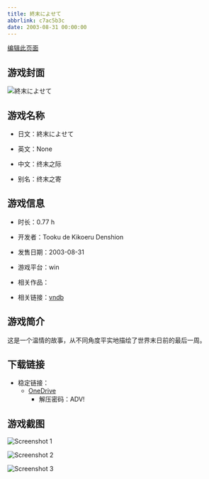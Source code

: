 ```yaml
---
title: 終末によせて
abbrlink: c7ac5b3c
date: 2003-08-31 00:00:00
---
```

[编辑此页面](https://github.com/ACG-3/ADV3-source/blob/main/source/_posts/games/%E7%B5%82%E6%9C%AB%E3%81%AB%E3%82%88%E3%81%9B%E3%81%A6.md)

## 游戏封面

![終末によせて](https://pan.timero.xyz/d/onedrive/img_lib_001/%E7%B5%82%E6%9C%AB%E3%81%AB%E3%82%88%E3%81%9B%E3%81%A6_cover.avif)


## 游戏名称

- 日文：終末によせて
- 英文：None
- 中文：终末之际

- 别名：终末之寄


## 游戏信息

- 时长：0.77 h
- 开发者：Tooku de Kikoeru Denshion
- 发售日期：2003-08-31
- 游戏平台：win
- 相关作品：

- 相关链接：[vndb](https://vndb.org/v24386)


## 游戏简介

这是一个温情的故事，从不同角度平实地描绘了世界末日前的最后一周。




## 下载链接

- 稳定链接：
    - [OneDrive](https://pan.timero.xyz/onedrive/adv_lib_001/%E7%B5%82%E6%9C%AB%E3%81%AB%E3%82%88%E3%81%9B%E3%81%A6)
        - 解压密码：ADV!



## 游戏截图


![Screenshot 1](https://pan.timero.xyz/d/onedrive/img_lib_001/%E7%B5%82%E6%9C%AB%E3%81%AB%E3%82%88%E3%81%9B%E3%81%A6_Screenshot_1.avif)

![Screenshot 2](https://pan.timero.xyz/d/onedrive/img_lib_001/%E7%B5%82%E6%9C%AB%E3%81%AB%E3%82%88%E3%81%9B%E3%81%A6_Screenshot_2.avif)

![Screenshot 3](https://pan.timero.xyz/d/onedrive/img_lib_001/%E7%B5%82%E6%9C%AB%E3%81%AB%E3%82%88%E3%81%9B%E3%81%A6_Screenshot_3.avif)


